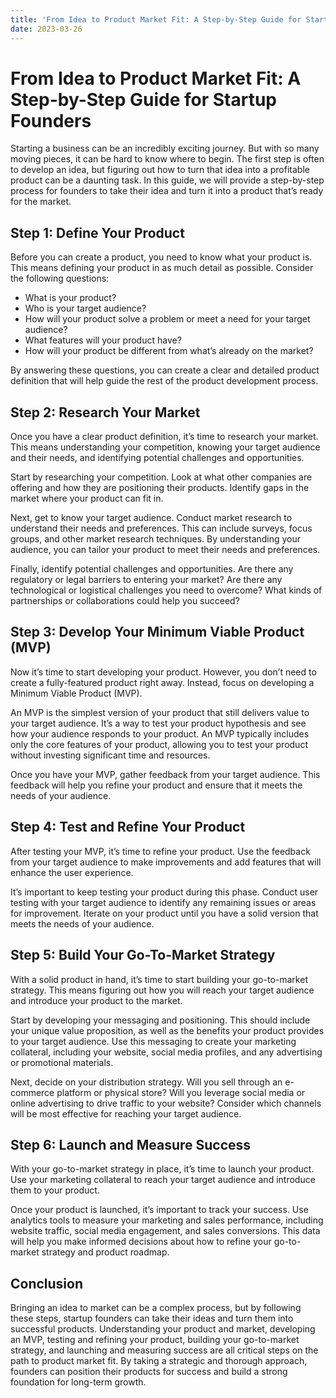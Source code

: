 ```yaml
---
title: 'From Idea to Product Market Fit: A Step-by-Step Guide for Startup Founders '
date: 2023-03-26
---
```


# From Idea to Product Market Fit: A Step-by-Step Guide for Startup Founders

Starting a business can be an incredibly exciting journey. But with so many moving pieces, it can be hard to know where to begin. The first step is often to develop an idea, but figuring out how to turn that idea into a profitable product can be a daunting task. In this guide, we will provide a step-by-step process for founders to take their idea and turn it into a product that’s ready for the market.

## Step 1: Define Your Product

Before you can create a product, you need to know what your product is. This means defining your product in as much detail as possible. Consider the following questions:

- What is your product?
- Who is your target audience?
- How will your product solve a problem or meet a need for your target audience?
- What features will your product have?
- How will your product be different from what’s already on the market?

By answering these questions, you can create a clear and detailed product definition that will help guide the rest of the product development process.

## Step 2: Research Your Market

Once you have a clear product definition, it’s time to research your market. This means understanding your competition, knowing your target audience and their needs, and identifying potential challenges and opportunities.

Start by researching your competition. Look at what other companies are offering and how they are positioning their products. Identify gaps in the market where your product can fit in.

Next, get to know your target audience. Conduct market research to understand their needs and preferences. This can include surveys, focus groups, and other market research techniques. By understanding your audience, you can tailor your product to meet their needs and preferences.

Finally, identify potential challenges and opportunities. Are there any regulatory or legal barriers to entering your market? Are there any technological or logistical challenges you need to overcome? What kinds of partnerships or collaborations could help you succeed?

## Step 3: Develop Your Minimum Viable Product (MVP)

Now it’s time to start developing your product. However, you don’t need to create a fully-featured product right away. Instead, focus on developing a Minimum Viable Product (MVP).

An MVP is the simplest version of your product that still delivers value to your target audience. It’s a way to test your product hypothesis and see how your audience responds to your product. An MVP typically includes only the core features of your product, allowing you to test your product without investing significant time and resources.

Once you have your MVP, gather feedback from your target audience. This feedback will help you refine your product and ensure that it meets the needs of your audience.

## Step 4: Test and Refine Your Product

After testing your MVP, it’s time to refine your product. Use the feedback from your target audience to make improvements and add features that will enhance the user experience.

It’s important to keep testing your product during this phase. Conduct user testing with your target audience to identify any remaining issues or areas for improvement. Iterate on your product until you have a solid version that meets the needs of your audience.

## Step 5: Build Your Go-To-Market Strategy

With a solid product in hand, it’s time to start building your go-to-market strategy. This means figuring out how you will reach your target audience and introduce your product to the market.

Start by developing your messaging and positioning. This should include your unique value proposition, as well as the benefits your product provides to your target audience. Use this messaging to create your marketing collateral, including your website, social media profiles, and any advertising or promotional materials.

Next, decide on your distribution strategy. Will you sell through an e-commerce platform or physical store? Will you leverage social media or online advertising to drive traffic to your website? Consider which channels will be most effective for reaching your target audience.

## Step 6: Launch and Measure Success

With your go-to-market strategy in place, it’s time to launch your product. Use your marketing collateral to reach your target audience and introduce them to your product.

Once your product is launched, it’s important to track your success. Use analytics tools to measure your marketing and sales performance, including website traffic, social media engagement, and sales conversions. This data will help you make informed decisions about how to refine your go-to-market strategy and product roadmap.

## Conclusion

Bringing an idea to market can be a complex process, but by following these steps, startup founders can take their ideas and turn them into successful products. Understanding your product and market, developing an MVP, testing and refining your product, building your go-to-market strategy, and launching and measuring success are all critical steps on the path to product market fit. By taking a strategic and thorough approach, founders can position their products for success and build a strong foundation for long-term growth.
